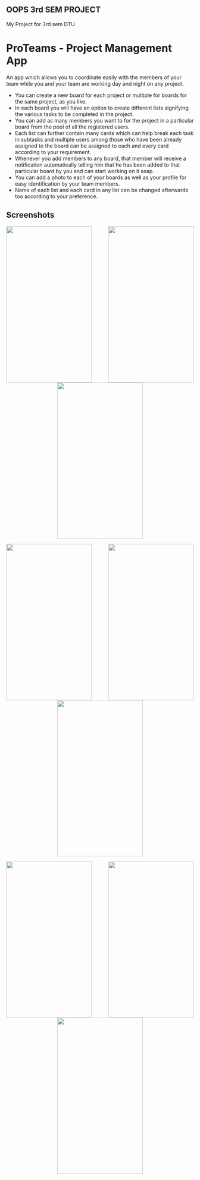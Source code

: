 ## OOPS 3rd SEM PROJECT
My Project for 3rd sem DTU

# ProTeams - Project Management App

An app which allows you to coordinate easily with the members of your team while you and your team are working day and night on any project. 
* You can create a new board for each project or multiple for boards for the same project, as you like. 
* In each board you will have an option to create different lists signifying the various tasks to be completed in the project. 
* You can add as many members you want to for the project in a particular board from the pool of all the registered users. 
* Each list can further contain many cards which can help break each task in subtasks and multiple users among those who have been already assigned to the board can be assigned to each and every card according to your requirement. 
* Whenever you add members to any board, that member will receive a notification automatically telling him that he has been added to that particular board by you and can start working on it asap. 
* You can add a photo to each of your boards as well as your profile for easy identification by your team members. 
* Name of each list and each card in any list can be changed afterwards too according to your preference.

## Screenshots

<img align="left" width="230" height="420" src="https://user-images.githubusercontent.com/52480794/100317548-8c6cff80-2fe2-11eb-9679-ab346a765c45.png"> <img align="right" width="230" height="420" src="https://user-images.githubusercontent.com/52480794/100317568-97279480-2fe2-11eb-8f91-03db35632e57.png">

<p align="center">
  <img width="230" height="420" src="https://user-images.githubusercontent.com/52480794/100317562-94c53a80-2fe2-11eb-9f36-fa57317c3ccd.png">
</p>

<img align="left" width="230" height="420" src="https://user-images.githubusercontent.com/52480794/100317599-a4dd1a00-2fe2-11eb-9c62-9cc2c71b0bc9.png"> <img align="right" width="230" height="420" src="https://user-images.githubusercontent.com/52480794/100317610-a870a100-2fe2-11eb-90d7-8bd9e2d25ef4.png">

<p align="center">
  <img width="230" height="420" src="https://user-images.githubusercontent.com/52480794/100317607-a6a6dd80-2fe2-11eb-8e6c-f61df53c43fc.png">
</p>

<img align="left" width="230" height="420" src="https://user-images.githubusercontent.com/52480794/100317615-aad2fb00-2fe2-11eb-8947-3d1ddfefcc4d.png"> <img align="right" width="230" height="420" src="https://user-images.githubusercontent.com/52480794/100317631-af97af00-2fe2-11eb-9a13-c75c90d1b176.png">

<p align="center">
  <img width="230" height="420" src="https://user-images.githubusercontent.com/52480794/100317617-ac9cbe80-2fe2-11eb-8c45-2b2c951355ae.png">
</p>


